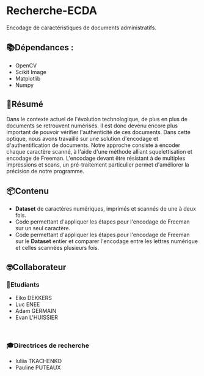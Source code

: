 # **Recherche-ECDA**
Encodage de caractéristiques de documents administratifs.

## **📚Dépendances** : 

- OpenCV
- Scikit Image
- Matplotlib
- Numpy

## **📖Résumé**

   Dans le contexte actuel de l'évolution technologique, de plus en plus de documents se retrouvent numérisés. Il est donc devenu encore plus important de pouvoir vérifier l'authenticité de ces documents. Dans cette optique, nous avons travaillé sur une solution d'encodage et d'authentification de documents. Notre approche consiste à encoder chaque caractère scanné, à l'aide d'une méthode alliant squelettisation et encodage de Freeman.
L'encodage devant être résistant à de multiples impressions et scans, un pré-traitement particulier permet d'améliorer la précision de notre programme. 
## **📦Contenu**

- **Dataset** de caractères numériques, imprimés et scannés de une à deux fois.
- Code permettant d'appliquer les étapes pour l'encodage de Freeman sur un seul caractère.
- Code permettant d'appliquer les étapes pour l'encodage de Freeman sur le **Dataset** entier et comparer l'encodage entre les lettres numérique et celles scannées plusieurs fois.

## **🤓Collaborateur**
### **🧠Etudiants**
- Eiko DEKKERS
- Luc ENEE
- Adam GERMAIN
- Evan L'HUISSIER

<br/>

### **🎓Directrices de recherche**
- Iuliia TKACHENKO
- Pauline PUTEAUX
